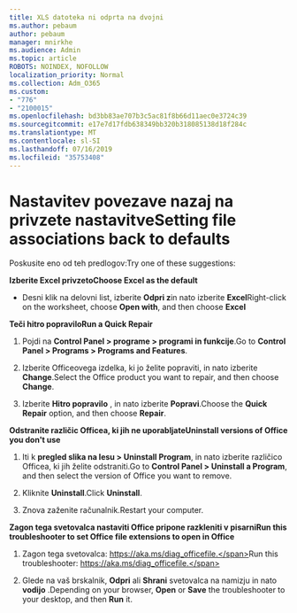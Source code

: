 ```yaml
---
title: XLS datoteka ni odprta na dvojni
ms.author: pebaum
author: pebaum
manager: mnirkhe
ms.audience: Admin
ms.topic: article
ROBOTS: NOINDEX, NOFOLLOW
localization_priority: Normal
ms.collection: Adm_O365
ms.custom:
- "776"
- "2100015"
ms.openlocfilehash: bd3bb83ae707b3c5ac81f8b66d11aec0e3724c39
ms.sourcegitcommit: e17e7d17fdb638349bb320b318085138d18f284c
ms.translationtype: MT
ms.contentlocale: sl-SI
ms.lasthandoff: 07/16/2019
ms.locfileid: "35753408"
---
```

# <a name="setting-file-associations-back-to-defaults"></a><span data-ttu-id="72204-102">Nastavitev povezave nazaj na privzete nastavitve</span><span class="sxs-lookup"><span data-stu-id="72204-102">Setting file associations back to defaults</span></span>

<span data-ttu-id="72204-103">Poskusite eno od teh predlogov:</span><span class="sxs-lookup"><span data-stu-id="72204-103">Try one of these suggestions:</span></span>

<span data-ttu-id="72204-104">**Izberite Excel privzeto**</span><span class="sxs-lookup"><span data-stu-id="72204-104">**Choose Excel as the default**</span></span>

* <span data-ttu-id="72204-105">Desni klik na delovni list, izberite **Odpri z**in nato izberite **Excel**</span><span class="sxs-lookup"><span data-stu-id="72204-105">Right-click on the worksheet, choose **Open with**, and then choose **Excel**</span></span>

<span data-ttu-id="72204-106">**Teči hitro popravilo**</span><span class="sxs-lookup"><span data-stu-id="72204-106">**Run a Quick Repair**</span></span>

1. <span data-ttu-id="72204-107">Pojdi na **Control Panel > programe > programi in funkcije**.</span><span class="sxs-lookup"><span data-stu-id="72204-107">Go to **Control Panel > Programs > Programs and Features**.</span></span>

2. <span data-ttu-id="72204-108">Izberite Officeovega izdelka, ki jo želite popraviti, in nato izberite **Change**.</span><span class="sxs-lookup"><span data-stu-id="72204-108">Select the Office product you want to repair, and then choose **Change**.</span></span>

3. <span data-ttu-id="72204-109">Izberite **Hitro popravilo** , in nato izberite **Popravi**.</span><span class="sxs-lookup"><span data-stu-id="72204-109">Choose the **Quick Repair** option, and then choose **Repair**.</span></span>

<span data-ttu-id="72204-110">**Odstranite različic Officea, ki jih ne uporabljate**</span><span class="sxs-lookup"><span data-stu-id="72204-110">**Uninstall versions of Office you don't use**</span></span>

1. <span data-ttu-id="72204-111">Iti k **pregled slika na lesu > Uninstall Program**, in nato izberite različico Officea, ki jih želite odstraniti.</span><span class="sxs-lookup"><span data-stu-id="72204-111">Go to **Control Panel > Uninstall a Program**, and then select the version of Office you want to remove.</span></span>

2. <span data-ttu-id="72204-112">Kliknite **Uninstall**.</span><span class="sxs-lookup"><span data-stu-id="72204-112">Click **Uninstall**.</span></span>

3. <span data-ttu-id="72204-113">Znova zaženite računalnik.</span><span class="sxs-lookup"><span data-stu-id="72204-113">Restart your computer.</span></span>

<span data-ttu-id="72204-114">**Zagon tega svetovalca nastaviti Office pripone razkleniti v pisarni**</span><span class="sxs-lookup"><span data-stu-id="72204-114">**Run this troubleshooter to set Office file extensions to open in Office**</span></span>

1. <span data-ttu-id="72204-115">Zagon tega svetovalca: https://aka.ms/diag_officefile.</span><span class="sxs-lookup"><span data-stu-id="72204-115">Run this troubleshooter: https://aka.ms/diag_officefile.</span></span>

2. <span data-ttu-id="72204-116">Glede na vaš brskalnik, **Odpri** ali **Shrani** svetovalca na namizju in nato **vodijo** .</span><span class="sxs-lookup"><span data-stu-id="72204-116">Depending on your browser, **Open** or **Save** the troubleshooter to your desktop, and then **Run** it.</span></span>
